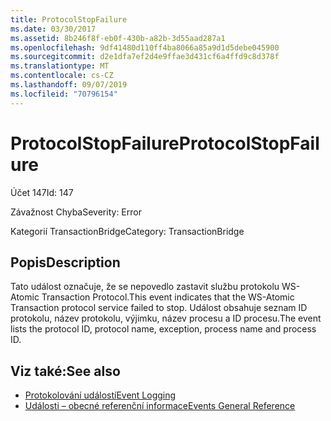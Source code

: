 ```yaml
---
title: ProtocolStopFailure
ms.date: 03/30/2017
ms.assetid: 8b246f8f-eb0f-430b-a82b-3d55aad287a1
ms.openlocfilehash: 9df41480d110ff4ba8066a85a9d1d5debe045900
ms.sourcegitcommit: d2e1dfa7ef2d4e9ffae3d431cf6a4ffd9c8d378f
ms.translationtype: MT
ms.contentlocale: cs-CZ
ms.lasthandoff: 09/07/2019
ms.locfileid: "70796154"
---
```

# <a name="protocolstopfailure"></a><span data-ttu-id="b5a94-102">ProtocolStopFailure</span><span class="sxs-lookup"><span data-stu-id="b5a94-102">ProtocolStopFailure</span></span>
<span data-ttu-id="b5a94-103">Účet 147</span><span class="sxs-lookup"><span data-stu-id="b5a94-103">Id: 147</span></span>  
  
 <span data-ttu-id="b5a94-104">Závažnost Chyba</span><span class="sxs-lookup"><span data-stu-id="b5a94-104">Severity: Error</span></span>  
  
 <span data-ttu-id="b5a94-105">Kategorií TransactionBridge</span><span class="sxs-lookup"><span data-stu-id="b5a94-105">Category: TransactionBridge</span></span>  
  
## <a name="description"></a><span data-ttu-id="b5a94-106">Popis</span><span class="sxs-lookup"><span data-stu-id="b5a94-106">Description</span></span>  
 <span data-ttu-id="b5a94-107">Tato událost označuje, že se nepovedlo zastavit službu protokolu WS-Atomic Transaction Protocol.</span><span class="sxs-lookup"><span data-stu-id="b5a94-107">This event indicates that the WS-Atomic Transaction protocol service failed to stop.</span></span> <span data-ttu-id="b5a94-108">Událost obsahuje seznam ID protokolu, název protokolu, výjimku, název procesu a ID procesu.</span><span class="sxs-lookup"><span data-stu-id="b5a94-108">The event lists the protocol ID, protocol name, exception, process name and process ID.</span></span>  
  
## <a name="see-also"></a><span data-ttu-id="b5a94-109">Viz také:</span><span class="sxs-lookup"><span data-stu-id="b5a94-109">See also</span></span>

- [<span data-ttu-id="b5a94-110">Protokolování událostí</span><span class="sxs-lookup"><span data-stu-id="b5a94-110">Event Logging</span></span>](index.md)
- [<span data-ttu-id="b5a94-111">Události – obecné referenční informace</span><span class="sxs-lookup"><span data-stu-id="b5a94-111">Events General Reference</span></span>](events-general-reference.md)
